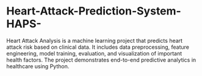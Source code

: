 # Heart-Attack-Prediction-System-HAPS-
Heart Attack Analysis is a machine learning project that predicts heart attack risk based on clinical data. It includes data preprocessing, feature engineering, model training, evaluation, and visualization of important health factors. The project demonstrates end-to-end predictive analytics in healthcare using Python.

